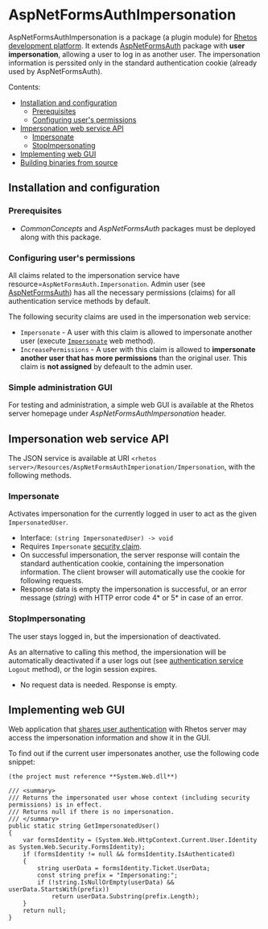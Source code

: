 AspNetFormsAuthImpersonation
============================

AspNetFormsAuthImpersonation is a package (a plugin module) for [Rhetos development platform](https://github.com/Rhetos/Rhetos).
It extends [AspNetFormsAuth](https://github.com/Rhetos/Rhetos/tree/master/AspNetFormsAuth) package with **user impersonation**,
allowing a user to log in as another user.
The impersonation information is perssited only in the standard authentication cookie (already used by AspNetFormsAuth).

Contents:

* [Installation and configuration](#installation-and-configuration)
    * [Prerequisites](#prerequisites)
    * [Configuring user's permissions](#configuring-user-s-permissions)
* [Impersonation web service API](#impersonation-web-service-api)
    * [Impersonate](#impersonate)
    * [StopImpersonating](#stopimpersonating)
* [Implementing web GUI](#implementing-web-gui)
* [Building binaries from source](#building-binaries-from-source)


## Installation and configuration

### Prerequisites

* *CommonConcepts* and *AspNetFormsAuth* packages must be deployed along with this package.

### Configuring user's permissions

All claims related to the impersonation service have resource=`AspNetFormsAuth.Impersonation`.
Admin user (see [AspNetFormsAuth](https://github.com/Rhetos/Rhetos/tree/master/AspNetFormsAuth)) has all the necessary permissions (claims) for all authentication service methods by default.

The following security claims are used in the impersonation web service:

* `Impersonate` - A user with this claim is allowed to impersonate another user (execute [`Impersonate`](#impersonate) web method).
* `IncreasePermissions` - A user with this claim is allowed to **impersonate another user that has more permissions** than the original user.
  This claim is **not assigned** by defeault to the admin user. 

### Simple administration GUI

For testing and administration, a simple web GUI is available at the Rhetos server homepage under *AspNetFormsAuthImpersonation* header.

## Impersonation web service API

The JSON service is available at URI `<rhetos server>/Resources/AspNetFormsAuthImperionation/Impersonation`, with the following methods.

### Impersonate

Activates impersonation for the currently logged in user to act as the given `ImpersonatedUser`.

* Interface: `(string ImpersonatedUser) -> void`
* Requires `Impersonate` [security claim](#configuring-user-s-permissions).
* On successful impersonation, the server response will contain the standard authentication cookie,
  containing the impersonation information.
  The client browser will automatically use the cookie for following requests.
* Response data is empty the impersonation is successful,
  or an error message (*string*) with HTTP error code 4* or 5* in case of an error.

### StopImpersonating

The user stays logged in, but the impersionation of deactivated.

As an alternative to calling this method, the impersionation will be automatically deactivated if a user logs out
(see [authentication service](https://github.com/Rhetos/Rhetos/tree/master/AspNetFormsAuth) `Logout` method),
or the login session expires.

* No request data is needed. Response is empty.


## Implementing web GUI

Web application that [shares user authentication](https://github.com/Rhetos/Rhetos/tree/master/AspNetFormsAuth#sharing-the-authentication-across-web-applications)
with Rhetos server may access the impersonation information and show it in the GUI.

To find out if the current user impersonates another, use the following code snippet:

    (the project must reference **System.Web.dll**)
    
    /// <summary>
    /// Returns the impersonated user whose context (including security permissions) is in effect.
    /// Returns null if there is no impersonation.
    /// </summary>
    public static string GetImpersonatedUser()
    {
        var formsIdentity = (System.Web.HttpContext.Current.User.Identity as System.Web.Security.FormsIdentity);
        if (formsIdentity != null && formsIdentity.IsAuthenticated)
        {
            string userData = formsIdentity.Ticket.UserData;
            const string prefix = "Impersonating:";
            if (!string.IsNullOrEmpty(userData) && userData.StartsWith(prefix))
                return userData.Substring(prefix.Length);
        }
        return null;
    }
